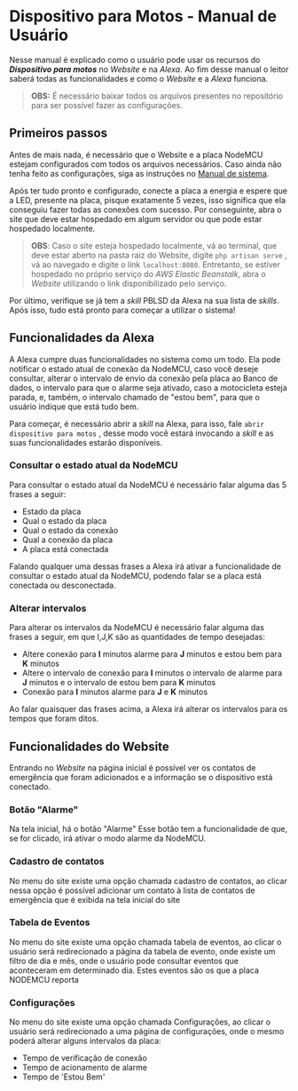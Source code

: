 # Dispositivo para Motos - Manual de Usuário
Nesse manual é explicado como o usuário pode usar os recursos do ***Dispositivo para motos*** no *Website* e na *Alexa*. Ao fim desse manual o leitor saberá todas as funcionalidades e como o *Website* e a *Alexa* funciona.

> **OBS:** É necessário baixar todos os arquivos presentes no repositório para ser possível fazer as configurações. 

## Primeiros passos

Antes de mais nada, é necessário que o Website e a placa NodeMCU estejam configurados com todos os arquivos necessários. Caso ainda não tenha feito as configurações, siga as instruções no <a href="https://github.com/JoSGomes/PBL3/blob/main/Manual%20do%20Sistema.md">Manual de sistema</a>.

Após ter tudo pronto e configurado, conecte a placa a energia e espere que a LED, presente na placa, pisque exatamente 5 vezes, isso significa que ela conseguiu fazer todas as conexões com sucesso. Por conseguinte, abra o site que deve estar hospedado em algum servidor ou que pode estar hospedado localmente. 

> **OBS**: Caso o site esteja hospedado localmente, vá ao terminal, que deve estar aberto na pasta raiz do Website, digite ``php artisan serve`` , vá ao navegado e digite o link ``localhost:8080``. Entretanto, se estiver hospedado no próprio serviço do *AWS* *Elastic Beanstalk*, abra o *Website* utilizando o link disponibilizado pelo serviço.

 Por último, verifique se já tem a *skill* PBLSD da Alexa na sua lista de *skills*.  
Após isso, tudo está pronto para começar a utilizar o sistema!

## Funcionalidades da Alexa

A Alexa cumpre duas funcionalidades no sistema como um todo. Ela pode notificar o estado atual de conexão da NodeMCU, caso você deseje consultar, alterar o intervalo de envio da conexão pela placa ao Banco de dados, o intervalo para que o alarme seja ativado, caso a motocicleta esteja parada, e, também, o intervalo chamado de "estou bem", para que o usuário indique que está tudo bem.

Para começar, é necessário abrir a *skill*  na Alexa, para isso, fale ``abrir dispositivo para motos`` , desse modo você estará invocando a *skill* e as suas funcionalidades estarão disponíveis.

### Consultar o estado atual da NodeMCU

Para consultar o estado atual da NodeMCU é necessário falar alguma das 5 frases a seguir:

- Estado da placa
- Qual o estado da placa 
- Qual o estado da conexão 
- Qual a conexão da placa
- A placa está conectada 

Falando qualquer uma dessas frases a Alexa irá ativar a funcionalidade de consultar o estado atual da NodeMCU, podendo falar se a placa está conectada ou desconectada.

### Alterar intervalos

Para alterar os intervalos da NodeMCU é necessário falar alguma das frases a seguir, em que I,J,K são as quantidades de tempo desejadas:

- Altere conexão para **I** minutos alarme para **J** minutos e estou bem para **K** minutos
- Altere o intervalo de conexão para **I** minutos o intervalo de alarme para **J** minutos e o intervalo de estou bem para **K** minutos
- Conexão para **I** minutos alarme para **J** e **K** minutos

Ao falar quaisquer das frases acima, a Alexa irá alterar os intervalos para os tempos que foram ditos.

## Funcionalidades do Website

Entrando no *Website* na página inicial é possível ver os contatos de emergência que foram adicionados e a informação se o dispositivo está conectado.

### Botão "Alarme"

Na tela inicial, há o botão "Alarme" Esse botão tem a funcionalidade de que, se for clicado, irá ativar o modo alarme da NodeMCU.

### Cadastro de contatos

No menu do site existe uma opção chamada cadastro de contatos, ao clicar nessa opção é possível adicionar um contato à lista de contatos de emergência que é exibida na tela inicial do site

### Tabela de Eventos

No menu do site existe uma opção chamada tabela de eventos, ao clicar o usuário será redirecionado a página da tabela de evento, onde existe um filtro de dia e mês, onde o usuário pode consultar eventos que aconteceram em determinado dia. Estes eventos são os que a placa NODEMCU reporta

### Configurações

No menu do site existe uma opção chamada Configurações, ao clicar o usuário será redirecionado a uma página de configurações, onde o mesmo poderá alterar alguns intervalos da placa:

- Tempo de verificação de conexão
- Tempo de acionamento de alarme
- Tempo de 'Estou Bem'
